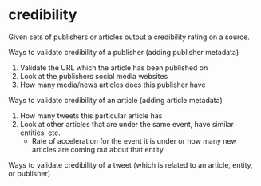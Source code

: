 # credibility

Given sets of publishers or articles output a credibility rating on a source.

Ways to validate credibility of a publisher (adding publisher metadata)

1. Validate the URL which the article has been published on
2. Look at the publishers social media websites
3. How many media/news articles does this publisher have

Ways to validate credibility of an article (adding article metadata)

1. How many tweets this particular article has
2. Look at other articles that are under the same event, have similar entities, etc.
    - Rate of acceleration for the event it is under or how many new articles are coming out about that entity

Ways to validate credibility of a tweet (which is related to an article, entity, or publisher)
